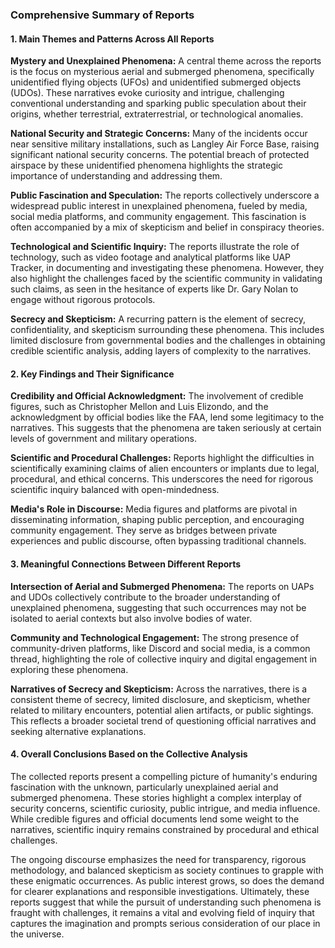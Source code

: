### Comprehensive Summary of Reports

#### 1. Main Themes and Patterns Across All Reports

**Mystery and Unexplained Phenomena:** A central theme across the reports is the focus on mysterious aerial and submerged phenomena, specifically unidentified flying objects (UFOs) and unidentified submerged objects (UDOs). These narratives evoke curiosity and intrigue, challenging conventional understanding and sparking public speculation about their origins, whether terrestrial, extraterrestrial, or technological anomalies.

**National Security and Strategic Concerns:** Many of the incidents occur near sensitive military installations, such as Langley Air Force Base, raising significant national security concerns. The potential breach of protected airspace by these unidentified phenomena highlights the strategic importance of understanding and addressing them.

**Public Fascination and Speculation:** The reports collectively underscore a widespread public interest in unexplained phenomena, fueled by media, social media platforms, and community engagement. This fascination is often accompanied by a mix of skepticism and belief in conspiracy theories.

**Technological and Scientific Inquiry:** The reports illustrate the role of technology, such as video footage and analytical platforms like UAP Tracker, in documenting and investigating these phenomena. However, they also highlight the challenges faced by the scientific community in validating such claims, as seen in the hesitance of experts like Dr. Gary Nolan to engage without rigorous protocols.

**Secrecy and Skepticism:** A recurring pattern is the element of secrecy, confidentiality, and skepticism surrounding these phenomena. This includes limited disclosure from governmental bodies and the challenges in obtaining credible scientific analysis, adding layers of complexity to the narratives.

#### 2. Key Findings and Their Significance

**Credibility and Official Acknowledgment:** The involvement of credible figures, such as Christopher Mellon and Luis Elizondo, and the acknowledgment by official bodies like the FAA, lend some legitimacy to the narratives. This suggests that the phenomena are taken seriously at certain levels of government and military operations.

**Scientific and Procedural Challenges:** Reports highlight the difficulties in scientifically examining claims of alien encounters or implants due to legal, procedural, and ethical concerns. This underscores the need for rigorous scientific inquiry balanced with open-mindedness.

**Media's Role in Discourse:** Media figures and platforms are pivotal in disseminating information, shaping public perception, and encouraging community engagement. They serve as bridges between private experiences and public discourse, often bypassing traditional channels.

#### 3. Meaningful Connections Between Different Reports

**Intersection of Aerial and Submerged Phenomena:** The reports on UAPs and UDOs collectively contribute to the broader understanding of unexplained phenomena, suggesting that such occurrences may not be isolated to aerial contexts but also involve bodies of water.

**Community and Technological Engagement:** The strong presence of community-driven platforms, like Discord and social media, is a common thread, highlighting the role of collective inquiry and digital engagement in exploring these phenomena.

**Narratives of Secrecy and Skepticism:** Across the narratives, there is a consistent theme of secrecy, limited disclosure, and skepticism, whether related to military encounters, potential alien artifacts, or public sightings. This reflects a broader societal trend of questioning official narratives and seeking alternative explanations.

#### 4. Overall Conclusions Based on the Collective Analysis

The collected reports present a compelling picture of humanity's enduring fascination with the unknown, particularly unexplained aerial and submerged phenomena. These stories highlight a complex interplay of security concerns, scientific curiosity, public intrigue, and media influence. While credible figures and official documents lend some weight to the narratives, scientific inquiry remains constrained by procedural and ethical challenges.

The ongoing discourse emphasizes the need for transparency, rigorous methodology, and balanced skepticism as society continues to grapple with these enigmatic occurrences. As public interest grows, so does the demand for clearer explanations and responsible investigations. Ultimately, these reports suggest that while the pursuit of understanding such phenomena is fraught with challenges, it remains a vital and evolving field of inquiry that captures the imagination and prompts serious consideration of our place in the universe.